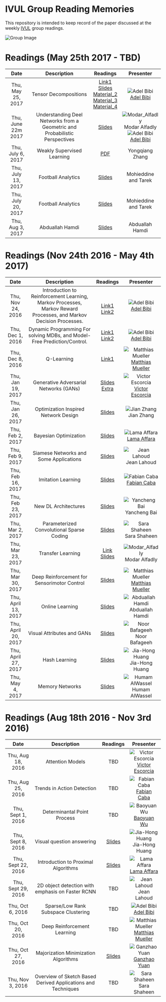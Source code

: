# IVUL Group Reading Memories

This repository is intended to keep record of the paper discussed at 
the weekly [IVUL](https://ivul.kaust.edu.sa/Pages/Home.aspx) group readings.

![Group Image][image-group]





# Readings (May 25th 2017 - TBD)

| **Date** | **Description** | **Readings** | **Presenter** |
| :---: | :---: | :---: | :---: |
| Thu, May 25, 2017 | Tensor Decompositions | [Link1](https://www.youtube.com/watch?v=HcIN27_WqPU&t=1559s) <br> <a href="Material/Tensor_decompositions_1.pptx">Slides</a> <br> <a href="Material/Tensor_decompositions_2.pdf">Material_2</a> <br> <a href="Material/Tensor_decompositions_3.pdf">Material_3</a> <br> <a href="Material/Tensor_decompositions_4.pdf">Material_4</a> | ![Adel Bibi][image-adel] <br> [Adel Bibi](http://www.adelbibi.com/) |
| Thu, June 22m 2017 | Understanding Deel Networks from a Geometric and Probabilistic Perspectives | <a href="Material/Understanding DNNs_Modar_Adel.pdf">Slides</a>  |  ![Modar_Alfadly][image-Modar] <br> Modar Alfadly <br> ![Adel Bibi][image-adel] <br> [Adel Bibi](http://www.adelbibi.com/)  |
| Thu, July 6, 2017 | Weakly Supervised Learning | <a href="weakly_supervised_learning_yongqiang.pdf">PDF</a> | Yongqiang Zhang
| Thu, July 13, 2017 | Football Analytics | <a href="Football_Analytics_Moh_Ta.pptx">Slides</a> | Mohieddine and Tarek
| Thu, July 20, 2017 | Football Analytics | <a href="Football_Analytics_Moh_Ta.pptx">Slides</a> | Mohieddine and Tarek
| Thu, Aug 3, 2017 | Abduallah Hamdi | <a href="Football_Analytics_Moh_Ta.pptx">Slides</a> | Abduallah Hamdi










# Readings (Nov 24th 2016 - May 4th 2017)

| **Date** | **Description** | **Readings** | **Presenter** |
| :---: | :---: | :---: | :---: |
| Thu, Nov 24, 2016 | Introduction to Reinforcement Learning, Markov Processes, Markov Reward Processes, and Markov Decision Processes. | <br> [Link1](http://www0.cs.ucl.ac.uk/staff/d.silver/web/Teaching.html) [Link2](https://www.youtube.com/watch?v=IXuHxkpO5E8) | ![Adel Bibi][image-adel] <br> [Adel Bibi](http://www.adelbibi.com/) |
| Thu, Dec 1, 2016 | Dynamic Programming For solving MDBs, and Model-Free Prediction/Control. | [Link1](http://www0.cs.ucl.ac.uk/staff/d.silver/web/Teaching.html) [Link2](https://www.youtube.com/watch?v=IXuHxkpO5E8) | ![Adel Bibi][image-adel] <br> [Adel Bibi](http://www.adelbibi.com/) |
| Thu, Dec 8, 2016 | Q-Learning | [Link1](http://www0.cs.ucl.ac.uk/staff/d.silver/web/Teaching.html) | ![Matthias Mueller][image-matthias] <br> [Matthias Mueller](http://matthias.pw/) |
| Thu, Jan 19, 2017 | Generative Adversarial Networks (GANs) | [Slides](https://drive.google.com/open?id=0B0ZXjo_p8lHBTzA4U0FJY19vVk0) [Extra](https://drive.google.com/open?id=13FBSJFHDUhrkEDV_yPDqFF6jLSj-t3xPHroxpEMJFDg) | ![Victor Escorcia][image-victor] <br> [Victor Escorcia](http://escorciav.github.io/) |
| Thu, Jan 26, 2017 | Optimization Inspired Network Design | <a href="/Material/Opt_inspired_networks_Jian.pdf">Slides</a> | ![Jian Zhang][image-jian] <br> Jian Zhang |
| Thu, Feb 2, 2017 | Bayesian Optimization | <a href="Material/Bayesian_Optimization_Lama.pdf" target="_blank">Slides</a>  | ![Lama Affara][image-lama] <br> [Lama Affara](https://sites.google.com/site/lamaaffara/) |
| Thu, Feb 9, 2017 |  Siamese Networks and Some Applications | <a href="Material/SiameseNetworkArchitecture_Jean.pdf" target="_blank">Slides</a>   | ![Jean Lahoud][image-jean] <br> Jean Lahoud |
| Thu, Feb 16, 2017 | Imitation Learning | <a href="Material/imitation_learning_Fabian.pdf" target="_blank">Slides</a> | ![Fabian Caba][image-fabian] <br> [Fabian Caba](http://www.cabaf.net/) |
| Thu, Feb 23, 2017 | New DL Architectures |  <a href="Material/Resnet_and_New Architectures_Yancheng.pdf">Slides</a>  |  ![Yancheng Bai][image-Yancheng] <br> Yancheng Bai |
| Thu, Mar 2, 2017 | Parameterized Convolutional Sparse Coding |  <a href="Material/Parametric-CSC_sara.pptx">Slides</a>   | ![Sara Shaheen][image-sara] <br> Sara Shaheen |
| Thu, Mar 23, 2017 | Transfer Learning | [Link](http://yosinski.com/transfer) <a href="Material/Transfer Learning_Modar.pptx" target="_blank">Slides</a> |  ![Modar_Alfadly][image-Modar] <br> Modar Alfadly |
| Thu, Mar 30, 2017 | Deep Reinforcement for Sensorimotor Control |  <a href="Material/Deep_Reinforcement_for_Sensorimotor_Control_Matthias.pdf">Slides</a> | ![Matthias Mueller][image-matthias] <br> [Matthias Mueller](http://matthias.pw/) |
| Thu, April 13, 2017 | Online Learning | <a href="Material/Online Learning_Abdullah.pptx">Slides</a> |  ![Abduallah Hamdi][image-Abdullah] <br> Abduallah Hamdi |
| Thu, April 20, 2017 | Visual Attributes and GANs | <a href="Material/Visual_Attributes_and_GANs_Noor.pptx">Slides</a>  |  ![Noor Bafageeh][image-noor] <br> Noor Bafageeh  |
| Thu, April 27, 2017 | Hash Learning | <a href="Material/Hash_Learning_presentation_Jiahong.pptx">Slides</a> | ![Jia-Hong Huang][image-jia] <br> Jia-Hong Huang |
| Thu, May 4, 2017 | Memory Networks | <a href="Material/MemNN_Humam.pptx">Slides</a> | ![Humam AlWassel][image-Humam] <br> Humam AlWassel  |








# Readings (Aug 18th 2016 - Nov 3rd 2016)

| **Date** | **Description** | **Readings** | **Presenter** |
| :---: | :---: | :---: | :---: |
| Thu, Aug 18, 2016 | Attention Models | TBD | ![Victor Escorcia][image-victor] <br> [Victor Escorcia](http://escorciav.github.io/) |
| Thu, Aug 25, 2016 | Trends in Action Detection | TBD | ![Fabian Caba][image-fabian] <br> [Fabian Caba](http://www.cabaf.net/) |
| Thu, Sept 1, 2016 | Determinantal Point Process  | TBD | ![Baoyuan Wu][image-bao] <br> [Baoyuan Wu](https://sites.google.com/site/baoyuanwu2015/home) |
| Thu, Sept 8, 2016 | Visual question answering | <a href="Material/Visual_Question_Answering_Jiahong.pptx">Slides</a> | ![Jia-Hong Huang][image-jia] <br> Jia-Hong Huang |
| Thu, Sept 22, 2016 | Introduction to Proximal Algorithms | <a href="Material/Proximal_Algorithms_lama.pptx">Slides</a> | ![Lama Affara][image-lama] <br> [Lama Affara](https://sites.google.com/site/lamaaffara/) |
| Thu, Sept 29, 2016 | 2D object detection with emphasis on Faster RCNN | TBD | ![Jean Lahoud][image-jean] <br> Jean Lahoud |
| Thu, Oct 6, 2016 | Sparse/Low Rank Subspace Clustering | TBD | ![Adel Bibi][image-adel] <br> [Adel Bibi](http://www.adelbibi.com/) |
| Thu, Oct 20, 2016 | Deep Reinforcement Learning | TBD | ![Matthias Mueller][image-matthias] <br> [Matthias Mueller](http://matthias.pw/) |
| Thu, Oct 27, 2016 | Majorization Minimization Algorithms | <a href="Material/majorization_ganzhao.pptx">Slides</a> | ![Ganzhao Yuan][image-ganzhao] <br> [Ganzhao Yuan](http://yuanganzhao.weebly.com/) |
| Thu, Nov 3, 2016 | Overview of Sketch Based Derived Applications and Techniques | TBD | ![Sara Shaheen][image-sara] <br> Sara Shaheen |

<!-- Images -->
[image-group]: https://ivul.kaust.edu.sa/PublishingImages/Featured/GroupPhoto2.png?Width=915&Height=240 "IVUL Group Photo"
[image-victor]: http://activity-net.org/images/victor.png "Victor Escorcia"
[image-fabian]: http://activity-net.org/challenges/2016/images/fabian.png "Fabian Caba Heilbron"
[image-bao]: https://ivul.kaust.edu.sa/PublishingImages/People/Baoyuan_Wu_135X135.png?Width=135&Height=135 "Baoyuan Wu"
[image-jia]: https://ivul.kaust.edu.sa/PublishingImages/People/Jiahong_Huang2.JPG?Width=135&Height=135 "Jia-Hong Huang"
[image-lama]: https://ivul.kaust.edu.sa/PublishingImages/People/Lama_Affara_135x135.png?Width=135&Height=135 "Lama Affara"
[image-jean]: https://ivul.kaust.edu.sa/PublishingImages/People/jean_lahoud.jpg "Jean Lahoud"
[image-sara]: https://ivul.kaust.edu.sa/PublishingImages/People/sara_shaheen.jpg?Width=135&Height=135 "Sara Shaheen"
[image-matthias]: https://ivul.kaust.edu.sa/PublishingImages/People/Matthias_Mueller.jpg?Width=135&Height=135 "Matthias Mueller"
[image-ganzhao]: https://ivul.kaust.edu.sa/PublishingImages/People/Ganzhao%20Yuan.jpg?Width=135&Height=135 "Ganzhao Yuan"
[image-adel]: https://ivul.kaust.edu.sa/PublishingImages/People/adelbibi.png?Width=135&Height=135 "Adel Bibi"
[image-jian]: https://ivul.kaust.edu.sa/PublishingImages/People/JianZhang.png?Width=135&Height=135 "Jian Zhang"
[image-Yancheng]: https://ivul.kaust.edu.sa/PublishingImages/People/YanchengBai.jpg?Width=135&Height=135 "Yancheng Bai"
[image-Noor]: https://ivul.kaust.edu.sa/PublishingImages/People/NoorBafageeh.jpg?Width=135&Height=135 "Noor Bafageeh"
[image-Humam]: https://ivul.kaust.edu.sa/PublishingImages/People/HumamAlwassel.jpg?Width=135&Height=135 "Humam AlWassel"
[image-Modar]: https://ivul.kaust.edu.sa/PublishingImages/People/Modar_Alfadly.jpg?Width=135&Height=135 "Modar Alfadly"
[image-Abdullah]: https://ivul.kaust.edu.sa/PublishingImages/People/abd_hamdi.png?Width=135&Height=135 "Abdullah Hamdi"
